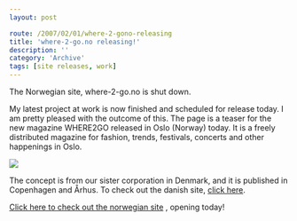 ```yaml
---
layout: post

route: /2007/02/01/where-2-gono-releasing
title: 'where-2-go.no releasing!'
description: ''
category: 'Archive'
tags: [site releases, work]
---
```


<div class="alert alert-warning" role="alert"><span class="glyphicon glyphicon-warning-sign"></span>The Norwegian site, where-2-go.no is shut down.</div>

My latest project at work is now finished and scheduled for release today. I am
pretty pleased with the outcome of this. The page is a teaser for the new
magazine WHERE2GO released in Oslo (Norway) today. It is a freely distributed
magazine for fashion, trends, festivals, concerts and other happenings in Oslo.

<img src="/img/blog/img38ce2f1fb40d57c9b6dadb814ef449ea.png" class="img-responsive img-thumbnail img-rounded"/>

The concept is from our sister corporation in Denmark, and it is published in
Copenhagen and Århus. To check out the danish site,
<a class="ph" target="_blank" rel="noopener noreferrer" href="http://www.where2go.dk">click
here</a>.

<a class="ph" target="_blank" rel="noopener noreferrer" href="http://where-2-go.no">Click
here to check out the norwegian site</a> , opening today!
